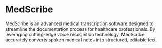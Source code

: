 # MedScribe

MedScribe is an advanced medical transcription software designed to streamline the documentation process for healthcare professionals. By leveraging cutting-edge voice recognition technology, MedScribe accurately converts spoken medical notes into structured, editable text.

